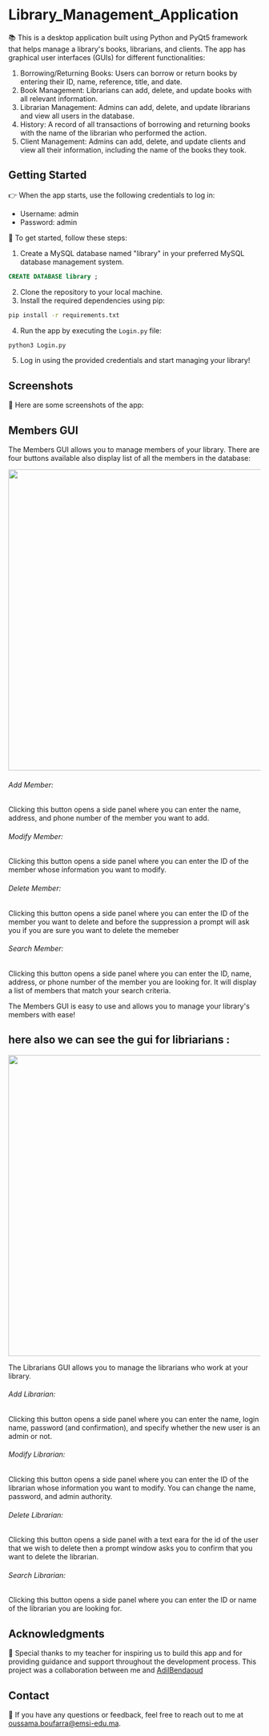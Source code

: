 # Library_Management_Application

📚 This is a desktop application built using Python and PyQt5 framework that helps manage a library's books, librarians, and clients. The app has graphical user interfaces (GUIs) for different functionalities:

1. Borrowing/Returning Books: Users can borrow or return books by entering their ID, name, reference, title, and date.
2. Book Management: Librarians can add, delete, and update books with all relevant information.
3. Librarian Management: Admins can add, delete, and update librarians and view all users in the database.
4. History: A record of all transactions of borrowing and returning books with the name of the librarian who performed the action.
5. Client Management: Admins can add, delete, and update clients and view all their information, including the name of the books they took.

## Getting Started

👉 When the app starts, use the following credentials to log in:
- Username: admin
- Password: admin

🚀 To get started, follow these steps:
1. Create a MySQL database named "library" in your preferred MySQL database management system.
```SQL
CREATE DATABASE library ;
```
2. Clone the repository to your local machine.
3. Install the required dependencies using pip:
```bash
pip install -r requirements.txt
```
4. Run the app by executing the `Login.py` file:
```bash
python3 Login.py
```
5. Log in using the provided credentials and start managing your library!

## Screenshots

📸 Here are some screenshots of the app:

## Members GUI
The Members GUI allows you to manage members of your library. There are four buttons available also display list of all the members in the database:

<img width="600" src= https://user-images.githubusercontent.com/118765563/236272933-91a6cc7d-5126-4509-8fbc-8c9ab27e06f3.PNG>


###### Add Member:
  Clicking this button opens a side panel where you can enter the name, address, and phone number of the member you want to add.


###### Modify Member:
  Clicking this button opens a side panel where you can enter the ID of the member whose information you want to modify.
  

###### Delete Member: 
  Clicking this button opens a side panel where you can enter the ID of the member you want to delete and before the suppression a prompt will ask you if you are sure you want to delete the memeber 

###### Search Member:
  Clicking this button opens a side panel where you can enter the ID, name, address, or phone number of the member you are looking for. It will display a list of members that match your search criteria.

The Members GUI is easy to use and allows you to manage your library's members with ease!

## here also we can see the gui for libriarians :

<img width="600" src=https://user-images.githubusercontent.com/118765563/236304816-d779055a-173d-4f64-8167-bdd76deb3d03.PNG >

The Librarians GUI allows you to manage the librarians who work at your library.

###### Add Librarian: 
  Clicking this button opens a side panel where you can enter the name, login name, password (and confirmation), and specify whether the new user is an admin or not.
###### Modify Librarian:
  Clicking this button opens a side panel where you can enter the ID of the librarian whose information you want to modify. You can change the name, password, and admin authority.
###### Delete Librarian: 
  Clicking this button opens a side panel with a text eara for the id of the user that we wish to delete then a prompt window asks you to confirm that you want to delete the librarian.
###### Search Librarian:
  Clicking this button opens a side panel where you can enter the ID or name of the librarian you are looking for.
  
## Acknowledgments

🙏 Special thanks to my teacher for inspiring us to build this app and for providing guidance and support throughout the development process. This project was a collaboration between me and [AdilBendaoud](https://github.com/AdilBendaoud)

## Contact

📧 If you have any questions or feedback, feel free to reach out to me at [oussama.boufarra@emsi-edu.ma](mailto:oussama.boufarra@emsi-edu.ma).



